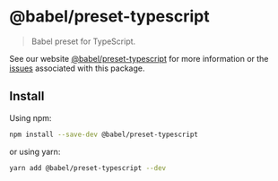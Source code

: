 # @babel/preset-typescript

> Babel preset for TypeScript.

See our website [@babel/preset-typescript](https://babeljs.io/docs/babel-preset-typescript) for more
information or
the [issues](https://github.com/babel/babel/issues?utf8=%E2%9C%93&q=is%3Aissue+label%3A%22area%3A%20typescript%22+is%3Aopen)
associated with this package.

## Install

Using npm:

```sh
npm install --save-dev @babel/preset-typescript
```

or using yarn:

```sh
yarn add @babel/preset-typescript --dev
```
